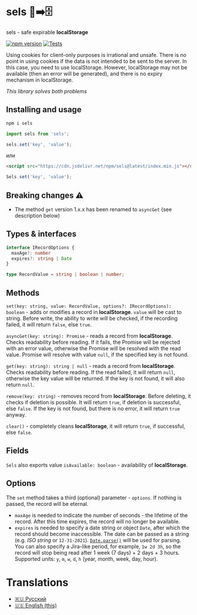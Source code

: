 # sels 🍪➡️🗄
sels - safe expirable **localStorage**

[![npm version](https://badge.fury.io/js/sels.svg)](https://www.npmjs.com/package/sels)
[![Tests](https://github.com/yungvldai/sels/actions/workflows/main.yml/badge.svg)](https://github.com/yungvldai/sels/actions/workflows/main.yml)

Using cookies for client-only purposes is irrational and unsafe. There is no point in using cookies if the data is not intended to be sent to the server. In this case, you need to use localStorage. However, localStorage may not be available (then an error will be generated), and there is no expiry mechanism in localStorage.

*This library solves both problems*

## Installing and usage

```bash
npm i sels
```

```js
import sels from 'sels';

sels.set('key', 'value');
```

или

```html
<script src="https://cdn.jsdelivr.net/npm/sels@latest/index.min.js"></script>
```
```js
Sels.set('key', 'value');
```

## Breaking changes ⚠️

 - The method `get` version 1.x.x has been renamed to `asyncGet` (see description below)

## Types & interfaces

```ts
interface IRecordOptions {
  maxAge?: number
  expires?: string | Date
}

type RecordValue = string | boolean | number;
```

## Methods

`set(key: string, value: RecordValue, options?: IRecordOptions): boolean` - adds or modifies a record in **localStorage**. `value` will be cast to string. 
Before write, the ability to write will be checked, if the recording failed, it will return `false`, else `true`.

`asyncGet(key: string): Promise` - reads a record from **localStorage**. Checks readability before reading. If it fails, the Promise will be rejected with an error value, otherwise the Promise will be resolved with the read value. Promise will resolve with value `null`, if the specified key is not found.

`get(key: string): string | null` - reads a record from **localStorage**. Checks readability before reading. If the read failed, it will return `null`, otherwise the key value will be returned. If the key is not found, it will also return `null`.

`remove(key: string)` - removes record from **localStorage**. Before deleting, it checks if deletion is possible. It will return `true`, if deletion is successful, else `false`. 
If the key is not found, but there is no error, it will return `true` anyway.

`clear()` - completely cleans **localStorage**, it will return `true`, if successful, else `false`.

## Fields

`Sels` also exports value `isAvailable: boolean` - availability of **localStorage**.

## Options 

The `set` method takes a third (optional) parameter - `options`. If nothing is passed, the record will be eternal.

 - `maxAge` is needed to indicate the number of seconds - the lifetime of the record. After this time expires, the record will no longer be available.
 - `expires` is needed to specify a date string or object `Date`, after which the record should become inaccessible. 
The date can be passed as a string (e.g. *ISO string* or `12-31-2021`). [`Date.parse()`](https://developer.mozilla.org/en-US/docs/Web/JavaScript/Reference/Global_Objects/Date/parse) will be used for parsing.
You can also specify a Jira-like period, for example, `1w 2d 3h`, so the record will stop being read after 1 week (7 days) + 2 days + 3 hours. Supported units: `y`, `m`, `w`, `d`, `h` (year, month, week, day, hour).

# Translations

 - [🇷🇺 Русский](https://github.com/yungvldai/sels/blob/master/translations/ru/README.md)
 - [🇺🇸 English (this)](https://github.com/yungvldai/sels/blob/master/README.md)
